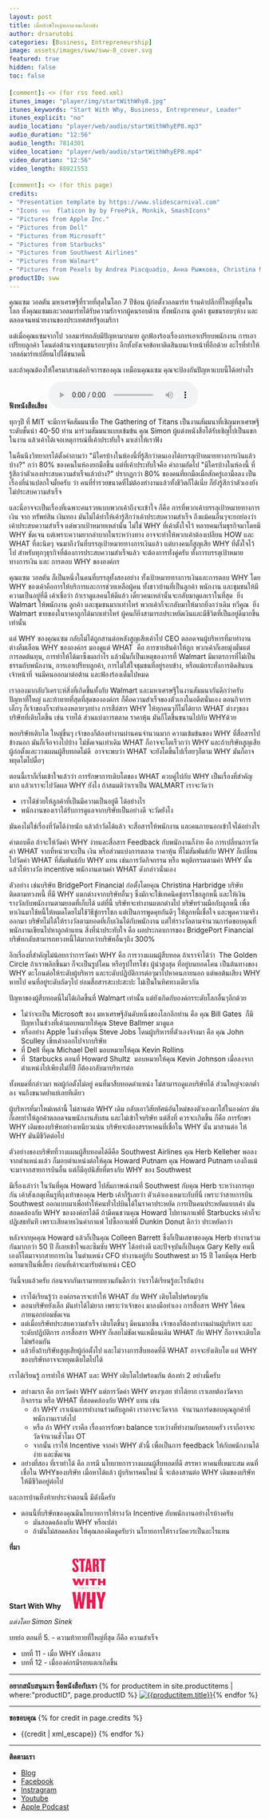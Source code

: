 ```yaml
---
layout: post
title: เมื่อยักษ์ใหญ่พลาดจนเกือบพัง
author: drsarutobi
categories: [Business, Entrepreneurship]
image: assets/images/sww/sww-8_cover.svg
featured: true
hidden: false
toc: false

[comment]: <> (for rss feed.xml)
itunes_image: "player/img/startWithWhy8.jpg"
itunes_keywords: "Start With Why, Business, Entrepreneur, Leader"
itunes_explicit: "no"
audio_location: "player/web/audio/startWithWhyEP8.mp3"
audio_duration: "12:56"
audio_length: 7814301
video_location: "player/web/audio/startWithWhyEP8.mp4"
video_duration: "12:56"
video_length: 88921553

[comment]: <> (for this page)
credits:
- "Presentation template by https://www.slidescarnival.com"
- "Icons จาก  flaticon by by FreePik, Monkik, SmashIcons"
- "Pictures from Apple Inc."
- "Pictures from Dell"
- "Pictures from Microsoft"
- "Pictures from Starbucks"
- "Pictures from Southwest Airlines"
- "Pictures from Walmart"
- "Pictures from Pexels by Andrea Piacquadio, Анна Рыжкова, Christina Morillo, fauxels, ICSA, Ketut Subiyanto, Luca Nardone, Mihai Vlasceanu, Pixabay, Ketut Subiyanto, Sora Shimazaki, ThisIsEngineering"
productID: sww
---
```

คุณแซม วอลตัน มหาเศรษฐีที่รวยที่สุดในโลก 7 ปีซ้อน ผู้ก่อตั้งวอลมาร์ท ร้านค้าปลีกที่ใหญ่ที่สุดในโลก 
ทั้งคุณแซมและวอลมาร์ทได้รับความรักจากผู้คนรอบด้าน 
ทั้งพนักงาน ลูกค้า ชุมชนรอบๆห้าง และตลอดจนหน่วยงานของประเทศสหรัฐอเมริกา  

แต่เมื่อคุณแซมจากไป วอลมาร์ทกลับมีปัญหามากมาย
ถูกฟ้องร้องเรื่องการเอาเปรียบพนักงาน การเอาเปรียบลูกค้า 
โดนต่อต้านจากชุมชนรอบๆห้าง อีกทั้งยังเจอข้อหาติดสินบนเจ้าหน้าที่อีกด้วย 
อะไรที่ทำให้วอลล์มาร์ทเปลี่ยนไปได้ขนาดนี้

และถ้าคุณต้องให้ใครมาสานต่อกิจการของคุณ เหมือนคุณแซม 
คุณจะป้องกันปัญหาแบบนี้ได้อย่างไร 

**ฟังหนังสือเสียง**
<audio controls>
  <source src="/{{page.audio_location}}" type="audio/mpeg">
Your browser does not support the audio element.
</audio>

ทุกๆปี ที่ MIT จะมีการจัดสัมมนาชื่อ The Gathering of Titans 
เป็นงานสัมมนาที่เชิญมหาเศรษฐีระดับชั้นนำ 40-50 ท่าน มาร่วมสัมมนาแบบเข้มข้น
คุณ Simon ผู้แต่งหนังสือได้รับเชิญไปเป็นแขกในงาน 
แล้วเค้าได้เจอเหตุการณ์ที่เค้าประทับใจ มาเล่าให้เราฟัง

ในคืนนึงวิทยากรได้ตั้งคำถามว่า 
"มีใครบ้างในห้องนี้ที่รู้สึกว่าตนเองได้บรรลุเป้าหมายทางการเงินแล้วบ้าง?"
กว่า 80% ของคนในห้องยกมือขึ้น
แต่ที่เค้าประทับใจคือ คำถามถัดไป
"มีใครบ้างในห้องนี้ ที่รู้สึกว่าตัวเองประสบความสำเร็จแล้วบ้าง?"
ปรากฏกว่า 80% ของคนที่ยกมือเมื่อสักครู่เอามือลง
เป็นเรื่องที่น่าแปลกใจมั้ยครับ ว่า 
คนที่ร่ำรวยขนาดที่ไม่ต้องทำงานแล้วทั้งชีวิตก็ได้เนี่ย
ก็ยังรู้สึกว่าตัวเองยังไม่ประสบความสำเร็จ

และนี่อาจจะเป็นเรื่องที่เฉพาะคนรวยแบบพวกเค้าถึงจะเข้าใจ ก็คือ
การที่พวกเค้าบรรลุเป้าหมายทางการเงิน จาก ทรัพย์สิน เงินทอง
มันไม่ได้ทำให้เค้ารู้สึกว่าเค้าประสบความสำเร็จ
ถึงแม้คนอื่นๆจะยกย่องว่าเค้าประสบความสำเร็จ
แต่พวกเป้าหมายเหล่านั้น ไม่ใช่ WHY ที่เค้าตั้งใจไว้
หลายคนเริ่มธุรกิจมาโดยมี WHY ชัดเจน
แต่เพราะความยากลำบากในระหว่างทาง 
อาจจะทำให้พวกเค้าต้องเปลียน HOW และ WHAT ที่ละนิดๆ
จนมาถึงวันที่บรรลุเป้าหมายทางการเงินแล้ว
แต่บางคนก็สูญเสีย WHY ที่ตั้งใจไว้ไป
สำหรับทุกๆธุรกิจที่ต้องการประสบความสำเร็จแล้ว 
จะต้องการทั่งคู่ครับ ทั้งการบรรลุเป้าหมายทางการเงิน และ การตอบ WHY ขององค์กร

คุณแซม วอลตัน ก็เป็นหนึ่งในคนที่บรรลุทั้งสองอย่าง ทั้งเป้าหมายทางการเงินและการตอบ WHY 
โดย WHY ของเค้าคือการให้บริการและการช่วยเหลือผู้คน 
ทั้งชาวบ้านที่เป็นลูกค้า พนักงาน และชุมชนให้มีความเป็นอยู่ที่ดี
เค้าเชื่อว่า  ถ้าเราดูแลคนให้ดีแล้ว  เดี๋ยวคนเหล่านั้นจะกลับมาดูแลเราในที่สุด 
ยิ่ง Walmart ให้พนักงาน ลูกค้า และชุมชนมากเท่าไหร่ พวกเค้าก็จะกลับมาให้มากยิ่งกว่าเดิม ทวีคูณ 
ยิ่ง Walmart ขายของในราคาถูกได้มากเท่าไหร่  ผู้คนก็ยิ่งสามารถประหยัดเงินและมีชีวิตที่เป็นอยู่ดีมากขึ้นเท่านั้น

แต่ WHY ของคุณแซม กลับไม่ได้ถูกสานต่อหลังสูญเสียเค้าไป
CEO ตลอดจนผู้บริหารที่มาทำงาน ต่างลืมเลือน WHY ขององค์กร
มองดูแต่ WHAT  คือ การขายสินค้าให้ถูก 
พวกเค้าก็เลยมุ่งมั่นแต่ การลดต้นทุน, การทำให้ได้มาซึ่งผลกำไร
แล้วนั่นก็เป็นเหตุของการที่ Walmart
มีมาตรการที่ไม่เป็นธรรมกับพนักงาน, การเอาเปรียบลูกค้า, 
การไม่ใส่ใจชุมชนที่อยู่รอบข้าง, หรือแม้กระทั่งการติดสินบนเจ้าหน้าที่
จนมีคนออกมาต่อต้าน และฟ้องร้องเต็มไปหมด

เราลองมากลับวิเคราะห์สิ่งที่เกิดขึ้นทั้งกับ Walmart และมหาเศรษฐีในงานสัมมนากันดีกว่าครับ
ปัญหาที่ใหญ่ และท้าทายที่สุดที่สุดขององค์กร ก็คือความสำเร็จของตัวเองในอดีตนั่นเอง
ตอนกิจการเล็กๆ ก็เจ้าของก็จะทำเองหลายๆอย่าง  การสือ่สาร WHY ให้ทุกคนๆก็ไม่ได้ยาก
WHAT ต่างๆของบริษัทที่เติบโตขึ้น เช่น รายได้ ส่วนแบ่งการตลาด ราคาหุ้น มันก็โตขึ้นขนานไปกับ WHYด้วย

พอบริษัทเติบโต ใหญ่ขึ้นๆ เจ้าของก็ต้องทำงานผ่านคนจำนวนมาก
ความเข้มข้นของ WHY ที่สื่อสารไปข้างนอก มันก็เจือจางไปบ้าง ไม่ชัดเจนเท่าเดิม 
WHAT ก็อาจจะโตเร็วกว่า WHY
และถ้าบริษัทสูญเสียผู้ก่อตั้งและวางแผนผู้สืบทอดไม่ดี 
อาจจะพบว่า WHAT จะยังโตขึ้นไปเรื่อยๆก็ตาม
WHY มันก็อาจหยุดโตไปดื้อๆ

ตอนนี้เราก็เริ่มเข้าใจแล้วว่า
การรักษาการเติบโตของ WHAT ควบคู่ไปกับ WHY เป็นเรื่องที่สำคัญมาก
แล้วเราจะไปวัดผล WHY ยังไง
ถ้าสมมติว่าเราเป็น WALMART เราจะวัดว่า 
- เราได้ช่วยให้ลูกค้าที่เป็นมีความเป็นอยู่ดี ได้อย่างไร
- พนักงานของเราได้รับการดูแลจากบริษัทเป็นอย่างดี จะวัดยังไง

มันคงไม่ใช่เรื่องที่วัดได้ง่ายนัก แล้วถ้าวัดได้แล้ว
จะสื่อสารให้พนักงาน และคนภายนอกเข้าใจได้อย่างไร

คำตอบคือ ถ้าจะให้วัดค่า WHY ง่ายและสื่อสาร Feedback กับพนักงานก็ง่าย 
คือ การเปลี่ยนการวัดค่า WHAT จากที่หน่วยจะเป็น เงิน หรือส่วนแบ่งการตลาด ราคาหุ้น ที่ไม่สัมพันธ์กับ WHY 
ก็เปลี่ยนไปวัดค่า WHAT ที่สัมพันธ์กับ WHY แทน เช่นการวัดกิจกรรม หรือ พฤติกรรมตามค่า WHY นั้น
แล้วให้รางวัล incentive พนักงานตามค่า WHAT ดังกล่าวนั่นเอง

ตัวอย่าง เช่นบริษัท BridgePort Financial ก่อตั้งโดยคุณ Christina Harbridge 
บริษัทติดตามทวงหนี้ ที่มี WHY แตกต่างจากบริษัทอื่นๆ
ซึ่งมักจะใช้เทคนิคขู่กรรโชกลูกหนี้
และให้เงินรางวัลกับพนักงานตามยอดที่เก็บได้
แต่ที่นี้ บริษัทจะทำงานแตกต่างไป
บริษัทร่วมมือกับลูกหนี้ เพื่อหาเงินมาใช้หนี้ให้หมดโดยไม่ใช้วิธีขู่กรรโชก
แต่เป็นการพูดคุยกันดีๆ ให้ลูกหนี้เชื่อใจ และพูดความจริงออกมา
บริษัทไม่ได้ให้รางวัลตามยอดที่เก็บเงินได้กับพนักงาน
แต่ให้รางวัลตามจำนวนการ์ดขอบคุณที่พนักงานเขียนไปหาลูกค้าแทน
สิ่งที่น่าประทับใจ คือ ผลประกอบการของ BridgePort Financial
บริษัทกลับสามารถทวงหนี้ได้มากกว่าบริษัทอื่นๆถึง 300%

อีกเรื่องที่สำคัญไม่น้อยกว่าการวัดค่า WHY คือ
การวางแผนผู้สืบทอด
ถ้าเราจำได้ว่า  The Golden Circle ถ้าเราพลิกขึ้นมา ก็จะเป็นรูปโคน หรือรูปโทรโข่ง
ผู้นำสูงสุด ที่อยู่บนยอดโคน เป็นต้นทางของ WHY 
ตะโกนต่อให้ระดับผู้บริหาร และระดับปฏิบัติการต่อๆมาไปหาคนภายนอก
แต่พอต้นเสียง WHY หายไป  คนที่อยู่ระดับถัดๆไป ย่อมสื่อสารสะเปะสะปะ ไม่เป็นในทิศทางเดียวกัน

ปัญหาของผู้สืบทอดนี่ไม่ได้เกิดขึ้นที่ Walmart เท่านั้น 
แต่ยังเกิดกับองค์กรระดับโลกอื่นๆอีกด้วย
- ไม่ว่าจะเป็น Microsoft ของ มหาเศรษฐีอันดับหนึ่งของโลกอีกท่าน คือ คุณ Bill Gates 
ก็มีปัญหาในช่วงที่เค้ามอบหมายให้คุณ Steve Ballmer มาดูแล
- หรืออย่าง Apple ในช่วงที่คุณ Steve Jobs โดนผู้บริหารที่ตัวเองจ้างมา คือ คุณ John Sculley เขี่ยเค้าออกไปจากบริษัท
- ที่ Dell ที่คุณ Michael Dell มอบหมายให้คุณ Kevin Rollins
- ที่  Starbucks ตอนที่ Howard Shultz  มอบหมายให้คุณ Kevin Johnson 
เมื่อลงจากตำแหน่งไปเพียงไม่กี่ปี ก็ต้องกลับมาบริหารต่อ

ทั้งหมดที่กล่าวมา พอผู้ก่อตั้งไม่อยู่ คนที่มาสืบทอดตำแหน่ง ไม่สามารถดูแลบริษัทได้ 
ส่วนใหญ่จะตกต่ำลง จนถึงขนาดย่ำแย่เลยทีเดียว

ผู้บริหารที่มาใหม่เหล่านี้ ไม่สานต่อ WHY เดิม 
กลับเอาวิสัยทัศน์อันใหม่ของตัวเองมาใส่ในองค์กร 
มันก็เลยทำให้ลูกค้าตลอดจนพนักงานสับสน และไม่เข้าใจบริษัท
แต่สิ่งที่ ควรจะเกิดขึ้น ก็คือ  การรักษา WHY เดิมของบริษัทอย่างเหนียวแน่น
บริษัทจะต้องสรรหาคนที่เชื่อใน WHY นั้น มาสานต่อ ให้ WHY มันมีชีวิตต่อไป

ตัวอย่างของบริษัทที่วางแผนผู้สืบทอดได้ดีคือ Southwest Airlines
คุณ Herb Kelleher พอลงจากตำแหน่งแล้ว 
ก็มอบตำแหน่งต่อให้คุณ Howard Putnam
คุณ Howard Putnam เองถึงแม้จะมาจากสายการบินอื่น
แต่ก็มีอุปนิสัยที่ตรงกับ WHY ของ Southwest

มีเรื่องเล่าว่า ในวันที่คุณ Howard ไปสัมภาษณ์งานที่ Southwest กับคุณ Herb 
ระหว่างการคุยกัน เค้าสังเกตุเห็นรูที่ถุงเท้าของคุณ Herb
เค้าก็รู้เลยว่า ตัวเค้าเองเหมาะกับที่นี่
เพราะว่าสายการบิน Southwest ออกแบบมาเพื่อทำให้คนทั่วไปบินได้ในราคาประหยัด
การเป็นคนประหยัดแบบเค้า มันสอดคล้องกับ WHY ขององค์กรได้ดี
ถ้ามีคนชวนคุณ Howard ไปทานกาแฟที่ Starbucks 
เค้าก็จะปฏิเสธทันที เพราะเสียดายเงินค่ากาแฟ 
ไปซื้อกาแฟที่ Dunkin Donut ดีกว่า ประหยัดกว่า 

หลังจากยุคคุณ Howard แล้วก็เป็นคุณ Colleen Barrett 
ซึ่งก็เป็นเลขาของคุณ Herb ทำงานร่วมกันมากกว่า 50 ปี ก็เลยเข้าใจและซึมซับ WHY ได้อย่างดี
และปัจจุบันก็เป็นคุณ Gary Kelly 
คนนี้เองก็โตมาจากสายการเงิน ในตำแหน่ง CFO 
ทำงานอยู่กับ Southwest มา 15 ปี 
โดยมีคุณ Herb คอยมาเป็นพี่เลี้ยง ก่อนที่เค้าจะมารับตำแหน่ง CEO

วันนี้จบแล้วครับ ก่อนจากกันเรามาทบทวนกันดีกว่า ว่าเราได้เรียนรู้อะไรกันบ้าง
- เราได้เรียนรู้ว่า องค์กรควรจะทำให้ WHAT กับ WHY เติบโตไปพร้อมๆกัน
- ตอนบริษัทยังเล็ก มันทำได้ไม่ยาก เพราะว่าเจ้าของ มาลงมือทำเอง การสื่อสาร WHY ให้คนภายนอกย่อมชัดเจน
- แต่เมื่อบริษัทประสบความสำเร็จ  เติบโตขึ้นๆ มีคนมากขึ้น
เจ้าของก็ต้องทำงานผ่านผู้บริหาร และระดับปฏิบัติการ 
การสื่อสาร WHY ก็เลยไม่ชัดเจนเหมือนเดิม  WHAT กับ WHY ก็อาจจะเติบโตไม่พร้อมกัน
- แล้วยิ่งถ้าบริษัทสูญเสียผู้ก่อตั้งไป และไม่วางการสืบทอดที่ดี 
WHAT อาจจะยังเติบโต แต่ WHY ของบริษัทอาจจะหยุดเติบโตไปได้

เราได้เรียนรู้ การทำให้ WHAT และ WHY เติบโตไปพร้อมกัน ต้องทำ 2 อย่างนี้ครับ
- อย่างแรก คือ การวัดค่า WHY แต่การวัดค่า WHY ตรงๆเลย ทำได้ยาก เราเลยต้องวัดจากกิจกรรม หรือ WHAT ที่สอดคล้องกับ WHY แทน เช่น 
	- ถ้า WHY เราเน้นการทำงานร่วมกับลูกค้า  เราอาจจะวัดจาก  จำนวนการ์ดขอบคุณลูกค้าที่พนักงานเราส่งไป 
	- หรือ ถ้า WHY เราคือ เรื่องการรักษา balance ระหว่างที่ทำงานกับครอบครัว เราก็อาจจะวัดจำนวนชั่วโมง OT
	- จากนั้น เราให้ Incentive จากค่า WHY ตัวนี้ เพื่อเป็นการ feedback ให้กับพนักงานได้ง่าย และชัดเจน
- อย่างที่สอง ที่เราทำได้ คือ การมี นโยบายการวางแผนผู้สืบทอดที่ดี สรรหา หาคนที่เหมาะสม คนที่เชื่อใน WHYของบริษัท
เมื่อหาได้แล้ว ผู้บริหารคนใหม่ นี้ จะต้องสานต่อ WHY เดิมของบริษัท ให้มีชีวิตอยู่ต่อไป

และการบ้านทิ้งท้ายประจำตอนนี้ มีดังนี้ครับ
- ตอนนี้ที่บริษัทของคุณมีนโยบายการให้รางวัล Incentive กับพนักงานอย่างไรบ้างครับ
	- มันสอดคล้องกับ WHY หรือเปล่า
	- ถ้ามันไม่สอดคล้อง ให้คุณลองคิดดูครับว่า นโยายการให้รางวัลควรเป็นอะไรแทน

**ที่มา**

**Start With Why** ![Start With Why](/assets/images/sww/book_eng.jpg)

*แต่งโดย Simon Sinek*

บทย่อ ตอนที่ 5. - ความท้าทายที่ใหญ่ที่สุด ก็คือ ความสำเร็จ
- บทที่ 11 - เมื่อ WHY เลือนลาง
- บทที่ 12 - เมื่อองค์กรมีรอยแตกเกิดขึ้น

---
**อยากสนับสนุนเรา ซื้อหนังสือกับเรา**
{% for productitem in site.productitems | where:"productID", page.productID %}
[![{{productitem.title}}](/{{productitem.image_path}})]({{productitem.link}}){% endfor %}

---
**ขอขอบคุณ**
{% for credit in page.credits %}
- {{credit | xml_escape}}
{% endfor %}

---
**ติดตามเรา**
- [Blog]({{site.url}})
- [Facebook](https://www.facebook.com/{{site.facebook}})
- [Instragram](https://www.instagram.com/{{site.instragram}})
- [Youtube](https://www.youtube.com/channel/{{site.youtube}})
- [Apple Podcast](https://podcasts.apple.com/th/podcast/{{site.apple_podcast}})